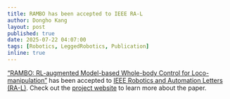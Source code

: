 ```yaml
---
title: RAMBO has been accepted to IEEE RA-L
author: Dongho Kang
layout: post
published: true
date: 2025-07-22 04:07:00
tags: [Robotics, LeggedRobotics, Publication]
inline: true
---
```

[“RAMBO: RL-augmented Model-based Whole-body Control for Loco-manipulation”](https://jin-cheng.me/rambo.github.io/) has been accepted to [IEEE Robotics and Automation Letters (RA-L)](https://www.ieee-ras.org/publications/ra-l).
Check out the [project website](https://jin-cheng.me/rambo.github.io/) to learn more about the paper.

